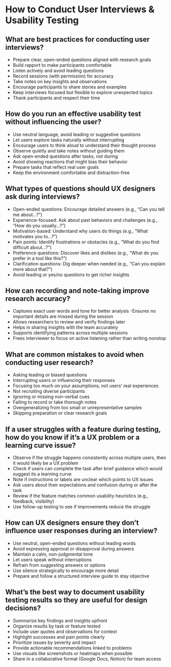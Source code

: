 # How to Conduct User Interviews & Usability Testing

## What are best practices for conducting user interviews?
- Prepare clear, open-ended questions aligned with research goals
- Build rapport to make participants comfortable
- Listen actively and avoid leading questions
- Record sessions (with permission) for accuracy
- Take notes on key insights and observations
- Encourage participants to share stories and examples
- Keep interviews focused but flexible to explore unexpected topics
- Thank participants and respect their time

## How do you run an effective usability test without influencing the user?
- Use neutral language, avoid leading or suggestive questions
- Let users explore tasks naturally without interrupting
- Encourage users to think aloud to understand their thought process
- Observe quietly and take notes without guiding them
- Ask open-ended questions after tasks, not during
- Avoid showing reactions that might bias their behavior
- Prepare tasks that reflect real user goals
- Keep the environment comfortable and distraction-free

## What types of questions should UX designers ask during interviews?
- Open-ended questions: Encourage detailed answers (e.g., “Can you tell me about...?”)
- Experience-focused: Ask about past behaviors and challenges (e.g., “How do you usually...?”)
- Motivation-based: Understand why users do things (e.g., “What motivates you to...?”)
- Pain points: Identify frustrations or obstacles (e.g., “What do you find difficult about...?”)
- Preference questions: Discover likes and dislikes (e.g., “What do you prefer in a tool like this?”)
- Clarification questions: Dig deeper when needed (e.g., “Can you explain more about that?”)
- Avoid leading or yes/no questions to get richer insights

## How can recording and note-taking improve research accuracy?
- Captures exact user words and tone for better analysis
-Ensures no important details are missed during the session
- Allows researchers to review and verify findings later
- Helps in sharing insights with the team accurately
- Supports identifying patterns across multiple sessions
- Frees interviewer to focus on active listening rather than writing nonstop


## What are common mistakes to avoid when conducting user research?
- Asking leading or biased questions
- Interrupting users or influencing their responses
- Focusing too much on your assumptions, not users’ real experiences
- Not recruiting diverse participants
- Ignoring or missing non-verbal cues
- Failing to record or take thorough notes
- Overgeneralizing from too small or unrepresentative samples
- Skipping preparation or clear research goals

## If a user struggles with a feature during testing, how do you know if it’s a UX problem or a learning curve issue?
- Observe if the struggle happens consistently across multiple users, then it would likely be a UX problem
- Check if users can complete the task after brief guidance which would suggest its a learning curve
- Note if instructions or labels are unclear which points to UX issues
- Ask users about their expectations and confusion during or after the task
- Review if the feature matches common usability heuristics (e.g., feedback, visibility)
- Use follow-up testing to see if improvements reduce the struggle

## How can UX designers ensure they don’t influence user responses during an interview?
- Use neutral, open-ended questions without leading words
- Avoid expressing approval or disapproval during answers
- Maintain a calm, non-judgmental tone
- Let users speak without interruptions
- Refrain from suggesting answers or options
- Use silence strategically to encourage more detail
- Prepare and follow a structured interview guide to stay objective

## What’s the best way to document usability testing results so they are useful for design decisions?
- Summarize key findings and insights upfront
- Organize results by task or feature tested
- Include user quotes and observations for context
- Highlight successes and pain points clearly
- Prioritize issues by severity and impact
- Provide actionable recommendations linked to problems
- Use visuals like screenshots or heatmaps when possible
- Share in a collaborative format (Google Docs, Notion) for team access